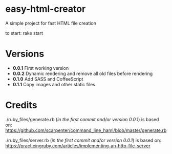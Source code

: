 easy-html-creator
=================

A simple project for fast HTML file creation

to start:
  rake start

Versions
=================

- **0.0.1** First working version
- **0.0.2** Dynamic rendering and remove all old files before rendering
- **0.1.0** Add SASS and CoffeeScript
- **0.1.1** Copy images and other static files

Credits
=======

./ruby_files/generate.rb (*in the first commit and/or version 0.0.1*) is based on:
https://github.com/scarpenter/command_line_haml/blob/master/generate.rb

./ruby_files/server.rb (*in the first commit and/or version 0.0.1*) is based on:
https://practicingruby.com/articles/implementing-an-http-file-server
